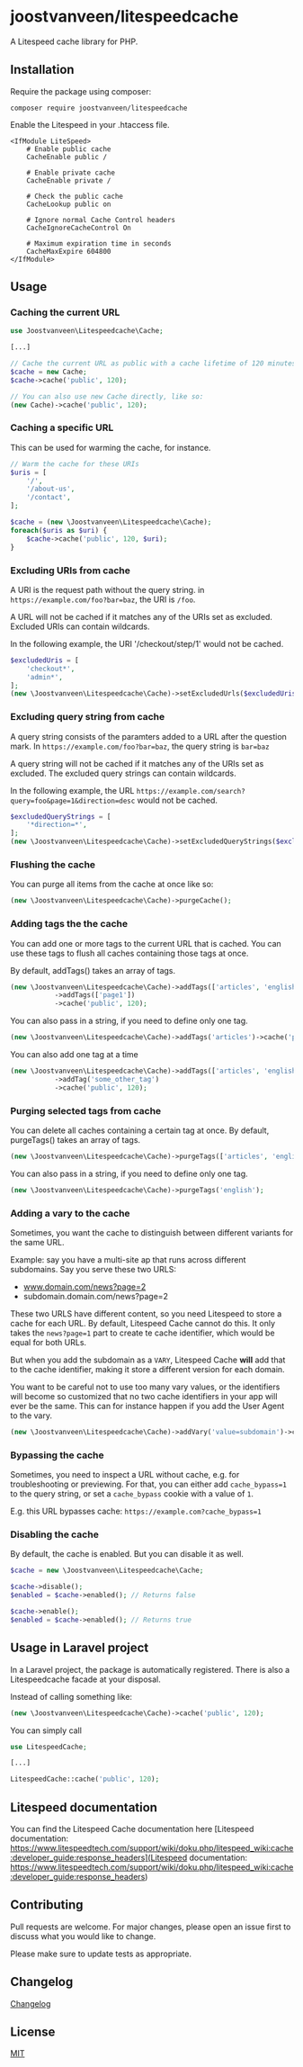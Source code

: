 # joostvanveen/litespeedcache
A Litespeed cache library for PHP.

## Installation
Require the package using composer:
```
composer require joostvanveen/litespeedcache
```

Enable the Litespeed in your .htaccess file.
```
<IfModule LiteSpeed>
    # Enable public cache
    CacheEnable public /
    
    # Enable private cache
    CacheEnable private /
    
    # Check the public cache
    CacheLookup public on
    
    # Ignore normal Cache Control headers
    CacheIgnoreCacheControl On
    
    # Maximum expiration time in seconds
    CacheMaxExpire 604800
</IfModule>
``` 

## Usage
### Caching the current URL
```php
use Joostvanveen\Litespeedcache\Cache;

[...]

// Cache the current URL as public with a cache lifetime of 120 minutes
$cache = new Cache;
$cache->cache('public', 120);

// You can also use new Cache directly, like so:
(new Cache)->cache('public', 120);
```

### Caching a specific URL
This can be used for warming the cache, for instance.

```php
// Warm the cache for these URIs
$uris = [
    '/',
    '/about-us',
    '/contact',
];

$cache = (new \Joostvanveen\Litespeedcache\Cache);
foreach($uris as $uri) {
    $cache->cache('public', 120, $uri);
}
```

### Excluding URIs from cache
A URI is the request path without the query string. in `https://example.com/foo?bar=baz`, the URI is `/foo`.

A URL will not be cached if it matches any of the URIs set as excluded. Excluded URIs can contain wildcards. 

In the following example, the URI '/checkout/step/1' would not be cached.
```php 
$excludedUris = [
    'checkout*',
    'admin*',
];
(new \Joostvanveen\Litespeedcache\Cache)->setExcludedUrls($excludedUris)->cache('public', 120);
```

### Excluding query string from cache 
A query string consists of the paramters added to a URL after the question mark. In `https://example.com/foo?bar=baz`, the query string is `bar=baz`

A query string will not be cached if it matches any of the URIs set as excluded. The excluded query strings can contain wildcards.

In the following example, the URL `https://example.com/search?query=foo&page=1&direction=desc` would not be cached. 

```php
$excludedQueryStrings = [
    '*direction=*',
];
(new \Joostvanveen\Litespeedcache\Cache)->setExcludedQueryStrings($excludedQueryStrings)->cache('public', 120);
```
                            
### Flushing the cache

You can purge all items from the cache at once like so:
```php
(new \Joostvanveen\Litespeedcache\Cache)->purgeCache();
```

### Adding tags the the cache
You can add one or more tags to the current URL that is cached. You can use these tags to flush all caches containing those tags at once.

By default, addTags() takes an array of tags.
```php
(new \Joostvanveen\Litespeedcache\Cache)->addTags(['articles', 'english'])
           ->addTags(['page1'])
           ->cache('public', 120);
``` 

You can also pass in a string, if you need to define only one tag.
```php
(new \Joostvanveen\Litespeedcache\Cache)->addTags('articles')->cache('public', 120);
```

You can also add one tag at a time
```php
(new \Joostvanveen\Litespeedcache\Cache)->addTags(['articles', 'english'])
           ->addTag('some_other_tag')
           ->cache('public', 120);
```

### Purging selected tags from cache
You can delete all caches containing a certain tag at once. By default, purgeTags() takes an array of tags.
```php
(new \Joostvanveen\Litespeedcache\Cache)->purgeTags(['articles', 'english']);
``` 

You can also pass in a string, if you need to define only one tag.
```php
(new \Joostvanveen\Litespeedcache\Cache)->purgeTags('english');
``` 

### Adding a vary to the cache

Sometimes, you want the cache to distinguish between different variants for the same URL.

Example: say you have a multi-site ap that runs across different subdomains. Say you serve these two URLS:
- www.domain.com/news?page=2
- subdomain.domain.com/news?page=2

These two URLS have different content, so you need Litespeed to store a cache for each URL. 
By default, Litespeed Cache cannot do this. It only takes the `news?page=1` part to create te cache identifier, 
which would be equal for both URLs.

But when you add the subdomain as a `VARY`, Litespeed Cache **will** add that to the cache identifier, making 
it store a different version for each domain.

You want to be careful not to use too many vary values, or the identifiers will become so customized that no two cache identifiers in your app will ever be the same. This can for instance happen if you add the User Agent to the vary. 

```php
(new \Joostvanveen\Litespeedcache\Cache)->addVary('value=subdomain')->cache('public', 360);                            
```

### Bypassing the cache
Sometimes, you need to inspect a URL without cache, e.g. for troubleshooting or previewing. 
For that, you can either add `cache_bypass=1` to the query string, or set a `cache_bypass` cookie with a value of `1`.

E.g. this URL bypasses cache: `https://example.com?cache_bypass=1`

### Disabling the cache
By default, the cache is enabled. But you can disable it as well.
```php
$cache = new \Joostvanveen\Litespeedcache\Cache; 

$cache->disable();
$enabled = $cache->enabled(); // Returns false

$cache->enable();
$enabled = $cache->enabled(); // Returns true
```

## Usage in Laravel project

In a Laravel project, the package is automatically registered. There is also a Litespeedcache facade at your disposal.

Instead of calling something like:
```php
(new \Joostvanveen\Litespeedcache\Cache)->cache('public', 120);
```

You can simply call
```php
use LitespeedCache;

[...]

LitespeedCache::cache('public', 120);
```

## Litespeed documentation

You can find the Litespeed Cache documentation here [Litespeed documentation: https://www.litespeedtech.com/support/wiki/doku.php/litespeed_wiki:cache:developer_guide:response_headers](Litespeed documentation: https://www.litespeedtech.com/support/wiki/doku.php/litespeed_wiki:cache:developer_guide:response_headers)

## Contributing
Pull requests are welcome. For major changes, please open an issue first to discuss what you would like to change.

Please make sure to update tests as appropriate.

## Changelog
[Changelog](/joostvanveen/litespeedcache/blob/master/CHANGELOG.md)

## License
[MIT](/joostvanveen/litespeedcache/blob/master/LICENSE.md)
